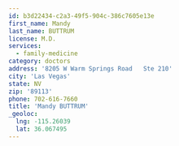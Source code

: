 ```yaml
---
id: b3d22434-c2a3-49f5-904c-386c7605e13e
first_name: Mandy
last_name: BUTTRUM
license: M.D.
services:
  - family-medicine
category: doctors
address: '8205 W Warm Springs Road   Ste 210'
city: 'Las Vegas'
state: NV
zip: '89113'
phone: 702-616-7660
title: 'Mandy BUTTRUM'
_geoloc:
  lng: -115.26039
  lat: 36.067495
---
```

